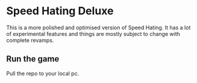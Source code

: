 # Speed Hating Deluxe

This is a more polished and optimised version of Speed Hating. It has a lot of experimental features and things are mostly subject to change with complete revamps. 

## Run the game

Pull the repo to your local pc.
